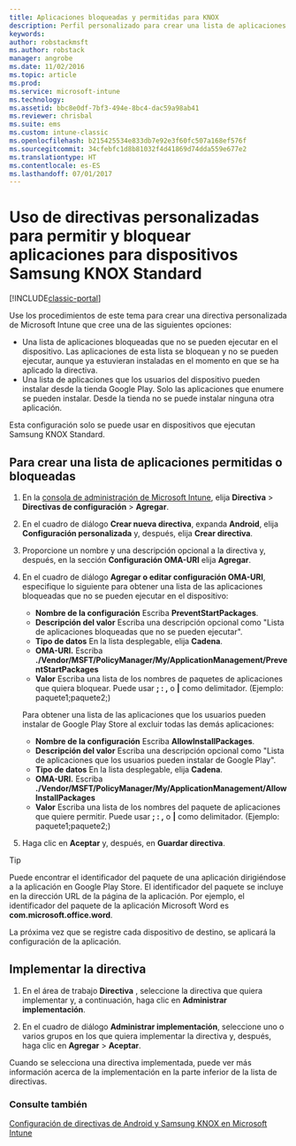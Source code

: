 ```yaml
---
title: Aplicaciones bloqueadas y permitidas para KNOX
description: Perfil personalizado para crear una lista de aplicaciones permitidas y bloqueadas para KNOX
keywords: 
author: robstackmsft
ms.author: robstack
manager: angrobe
ms.date: 11/02/2016
ms.topic: article
ms.prod: 
ms.service: microsoft-intune
ms.technology: 
ms.assetid: bbc8e0df-7bf3-494e-8bc4-dac59a98ab41
ms.reviewer: chrisbal
ms.suite: ems
ms.custom: intune-classic
ms.openlocfilehash: b215425534e833db7e92e3f60fc507a168ef576f
ms.sourcegitcommit: 34cfebfc1d8b81032f4d41869d74dda559e677e2
ms.translationtype: HT
ms.contentlocale: es-ES
ms.lasthandoff: 07/01/2017
---
```

# <a name="use-custom-policies-to-allow-and-block-apps-for-samsung-knox-standard-devices"></a>Uso de directivas personalizadas para permitir y bloquear aplicaciones para dispositivos Samsung KNOX Standard

[!INCLUDE[classic-portal](../includes/classic-portal.md)]

Use los procedimientos de este tema para crear una directiva personalizada de Microsoft Intune que cree una de las siguientes opciones:

- Una lista de aplicaciones bloqueadas que no se pueden ejecutar en el dispositivo. Las aplicaciones de esta lista se bloquean y no se pueden ejecutar, aunque ya estuvieran instaladas en el momento en que se ha aplicado la directiva.
- Una lista de aplicaciones que los usuarios del dispositivo pueden instalar desde la tienda Google Play. Solo las aplicaciones que enumere se pueden instalar. Desde la tienda no se puede instalar ninguna otra aplicación.

Esta configuración solo se puede usar en dispositivos que ejecutan Samsung KNOX Standard.

## <a name="to-create-an-allowed-or-blocked-app-list"></a>Para crear una lista de aplicaciones permitidas o bloqueadas

1. En la [consola de administración de Microsoft Intune](https://manage.microsoft.com/), elija **Directiva** &gt; **Directivas de configuración** &gt; **Agregar**.
2. En el cuadro de diálogo **Crear nueva directiva**, expanda **Android**, elija **Configuración personalizada** y, después, elija **Crear directiva**.
3. Proporcione un nombre y una descripción opcional a la directiva y, después, en la sección **Configuración OMA-URI** elija **Agregar**.
4. En el cuadro de diálogo **Agregar o editar configuración OMA-URI**, especifique lo siguiente para obtener una lista de las aplicaciones bloqueadas que no se pueden ejecutar en el dispositivo:
    
    - **Nombre de la configuración** Escriba **PreventStartPackages**.
    - **Descripción del valor** Escriba una descripción opcional como "Lista de aplicaciones bloqueadas que no se pueden ejecutar".
    -   **Tipo de datos** En la lista desplegable, elija **Cadena**.
    -   **OMA-URI.** Escriba **./Vendor/MSFT/PolicyManager/My/ApplicationManagement/PreventStartPackages**
    -   **Valor** Escriba una lista de los nombres de paquetes de aplicaciones que quiera bloquear. Puede usar **; : ,** o **|** como delimitador. (Ejemplo: paquete1;paquete2;)

    Para obtener una lista de las aplicaciones que los usuarios pueden instalar de Google Play Store al excluir todas las demás aplicaciones:

    - **Nombre de la configuración** Escriba **AllowInstallPackages**.
    - **Descripción del valor** Escriba una descripción opcional como "Lista de aplicaciones que los usuarios pueden instalar de Google Play".
    - **Tipo de datos** En la lista desplegable, elija **Cadena**.
    - **OMA-URI.** Escriba **./Vendor/MSFT/PolicyManager/My/ApplicationManagement/AllowInstallPackages**
    - **Valor** Escriba una lista de los nombres del paquete de aplicaciones que quiere permitir. Puede usar **; : ,** o **|** como delimitador. (Ejemplo: paquete1;paquete2;)

4. Haga clic en **Aceptar** y, después, en **Guardar directiva**. 

>[!TIP]
> Puede encontrar el identificador del paquete de una aplicación dirigiéndose a la aplicación en Google Play Store. El identificador del paquete se incluye en la dirección URL de la página de la aplicación. Por ejemplo, el identificador del paquete de la aplicación Microsoft Word es **com.microsoft.office.word**.

La próxima vez que se registre cada dispositivo de destino, se aplicará la configuración de la aplicación.


## <a name="deploy-the-policy"></a>Implementar la directiva

1.  En el área de trabajo **Directiva** , seleccione la directiva que quiera implementar y, a continuación, haga clic en **Administrar implementación**.

2.  En el cuadro de diálogo **Administrar implementación**, seleccione uno o varios grupos en los que quiera implementar la directiva y, después, haga clic en **Agregar** &gt; **Aceptar**.

 
Cuando se selecciona una directiva implementada, puede ver más información acerca de la implementación en la parte inferior de la lista de directivas.

### <a name="see-also"></a>Consulte también
[Configuración de directivas de Android y Samsung KNOX en Microsoft Intune](android-policy-settings-in-microsoft-intune.md)

